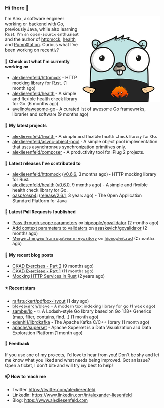 ### Hi there 👋

<img align="right" src="https://raw.githubusercontent.com/alexliesenfeld/alexliesenfeld/master/assets/gopher.png" width="260">

I'm Alex, a software engineer working on backend with Go, previously Java, while also learning Rust.
I'm an open-source enthusiast and the author of [httpmock](https://github.com/alexliesenfeld/httpmock),
[health](https://github.com/alexliesenfeld/health) and [PumpStation](http://pumpstation-plugin.com). 
Curious what I've been working on recently?

#### 👷 Check out what I'm currently working on

- [alexliesenfeld/httpmock](https://github.com/alexliesenfeld/httpmock) - HTTP mocking library for Rust. (1 month ago)
- [alexliesenfeld/health](https://github.com/alexliesenfeld/health) - A simple and flexible health check library for Go. (6 months ago)
- [avelino/awesome-go](https://github.com/avelino/awesome-go) - A curated list of awesome Go frameworks, libraries and software (9 months ago)

#### 🌱 My latest projects

- [alexliesenfeld/health](https://github.com/alexliesenfeld/health) - A simple and flexible health check library for Go.
- [alexliesenfeld/async-object-pool](https://github.com/alexliesenfeld/async-object-pool) - A simple object pool implementation that uses asynchronous synchronization primitives only. 
- [alexliesenfeld/composer](https://github.com/alexliesenfeld/composer) - A productivity tool for iPlug 2 projects.

#### 🔭 Latest releases I've contributed to

- [alexliesenfeld/httpmock](https://github.com/alexliesenfeld/httpmock) ([v0.6.6](https://github.com/alexliesenfeld/httpmock/releases/tag/v0.6.6), 3 months ago) - HTTP mocking library for Rust.
- [alexliesenfeld/health](https://github.com/alexliesenfeld/health) ([v0.6.0](https://github.com/alexliesenfeld/health/releases/tag/v0.6.0), 9 months ago) - A simple and flexible health check library for Go.
- [oasp/oasp4j](https://github.com/oasp/oasp4j) ([release/2.6.1](https://github.com/oasp/oasp4j/releases/tag/release%2F2.6.1), 3 years ago) - The Open Application Standard Platform for Java

#### 🔨 Latest Pull Requests I published

- [Pass through scope parameters](https://github.com/hipeople/govalidator/pull/4) on [hipeople/govalidator](https://github.com/hipeople/govalidator) (2 months ago)
- [Add context parameters to validators](https://github.com/asaskevich/govalidator/pull/473) on [asaskevich/govalidator](https://github.com/asaskevich/govalidator) (2 months ago)
- [Merge changes from upstream repository](https://github.com/hipeople/crud/pull/2) on [hipeople/crud](https://github.com/hipeople/crud) (2 months ago)

#### 📜 My recent blog posts

- [CKAD Exercises - Part 2](https://www.alexliesenfeld.com/posts/ckad-excercises-2/) (9 months ago)
- [CKAD Exercises - Part 1](https://www.alexliesenfeld.com/posts/ckad-excercises-1/) (11 months ago)
- [Mocking HTTP Services in Rust](https://www.alexliesenfeld.com/posts/mocking-http-services-in-rust/) (2 years ago)

#### ⭐ Recent stars

- [ralfstuckert/pdfbox-layout](https://github.com/ralfstuckert/pdfbox-layout) (1 day ago)
- [blevesearch/bleve](https://github.com/blevesearch/bleve) - A modern text indexing library for go (1 week ago)
- [samber/lo](https://github.com/samber/lo) - 💥  A Lodash-style Go library based on Go 1.18&#43; Generics (map, filter, contains, find...) (1 month ago)
- [edenhill/librdkafka](https://github.com/edenhill/librdkafka) - The Apache Kafka C/C&#43;&#43; library (1 month ago)
- [apache/superset](https://github.com/apache/superset) - Apache Superset is a Data Visualization and Data Exploration Platform (1 month ago)

#### 💬 Feedback

If you use one of my projects, I'd love to hear from you! Don't be shy and let me know what you liked
and what needs being improved. Got an issue? Open a ticket, I don't bite and will try my best to help!

#### 📫 How to reach me

- Twitter: https://twitter.com/alexliesenfeld
- LinkedIn: https://www.linkedin.com/in/alexander-liesenfeld
- Blog: https://www.alexliesenfeld.com
